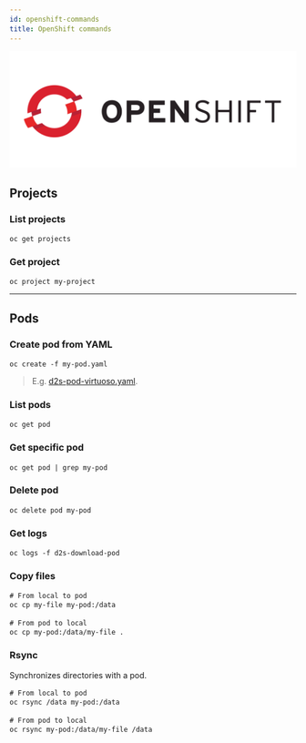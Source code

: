 ```yaml
---
id: openshift-commands
title: OpenShift commands
---
```


[![OpenShift](/img/openshift-logo.png)](https://www.openshift.com/)



## Projects

### List projects

```shell
oc get projects
```

### Get project

```shell
oc project my-project
```

---

## Pods

### Create pod from YAML

```shell
oc create -f my-pod.yaml
```

> E.g. [d2s-pod-virtuoso.yaml](https://github.com/MaastrichtU-IDS/d2s-argo-workflows/blob/master/d2s-pod-virtuoso.yaml).

### List pods

```shell
oc get pod
```

### Get specific pod

```shell
oc get pod | grep my-pod
```

### Delete pod

```shell
oc delete pod my-pod
```

### Get logs

```shell
oc logs -f d2s-download-pod
```

### Copy files

```shell
# From local to pod
oc cp my-file my-pod:/data

# From pod to local
oc cp my-pod:/data/my-file .
```

### Rsync

Synchronizes directories with a pod.

```shell
# From local to pod
oc rsync /data my-pod:/data

# From pod to local
oc rsync my-pod:/data/my-file /data
```

